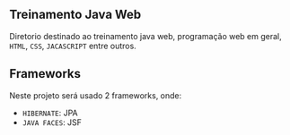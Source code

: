 ## Treinamento Java Web

Diretorio destinado ao treinamento java web, programação web em geral, `HTML`, `CSS`, `JACASCRIPT`
entre outros.

## Frameworks 

Neste projeto será usado 2 frameworks, onde:

- `HIBERNATE`: JPA
- `JAVA FACES`: JSF
